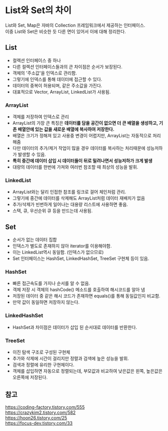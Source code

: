 # List와 Set의 차이

List와 Set, Map은 자바의 Collection 프레임워크에서 제공하는 인터페이스.  
이중 List와 Set은 비슷한 듯 다른 면이 있어서 이에 대해 정리한다.

## List
* 컬렉션 인터페이스 중 하나
* 다른 컬렉션 인터페이스들과의 큰 차이점은 순서가 보장된다.
* 객체의 '주소값'을 인덱스로 관리함.
* 그렇기에 인덱스를 통해 데이터에 접근할 수 있다.
* 데이터의 중복이 허용되며, 같은 주소값을 가진다.
* 대표적으로 Vector, ArrayList, LinkedList가 사용됨.

### ArrayList
* 객체를 저장하여 인덱스로 관리
* ArrayList의 가장 큰 특징은 **데이터를 담을 공간이 없으면 더 큰 배열을 생성하고, 기존 배열안에 있는 값을 새로운 배열에 복사하여 저장한다.**
* 배열은 크기가 정해져 있고 사용중 변경이 어렵지만, ArrayList는 자동적으로 처리해줌
* 다만 데이터의 추가/제거 작업이 많을 경우 데이터를 복사하는 처리때문에 성능저하가 발생할 수 있음.
* **특히 중간에 데이터 삽입 시 데이터들이 뒤로 밀려나면서 성능저하가 크게 발생**
* 대량의 데이터를 한번에 가져와 여러번 참조할 때 최상의 성능을 발휘.

### LinkedList
* ArrayList와는 달리 인접한 참조를 링크로 걸어 체인처럼 관리.
* 그렇기에 중간에 데이터를 삭제해도 ArrayList처럼 데이터 재배치가 없음
* 추가/삭제가 빈번하게 일어나는 대용량 리스트에 사용하면 좋음.
* 스택, 큐, 우선순위 큐 등을 만드는데 사용됨.

## Set
* 순서가 없는 데이터 집합
* 인덱스가 별도로 존재하지 않아 iterator를 이용해야함.
* 이는 LinkedList역시 동일함. (인덱스가 없으므로)
* Set 인터페이스는 HashSet, LinkedHashSet, TreeSet 구현체 등이 있음.

### HashSet
* 빠른 접근속도를 가지나 순서를 알 수 없음.
* 객체 저장 시 객체의 hashCode() 메소드를 호출하여 해시코드를 알아 냄
* 저장된 데이터 중 같은 해시 코드가 존재하면 equals()를 통해 동일값인지 비교함.
* 만약 값이 동일하면 저장하지 않는다.

### LinkedHashSet
* HashSet과 차이점은 데이터가 삽입 된 순서대로 데이터를 반환한다.

### TreeSet
* 이진 탐색 구조로 구성된 구현체
* 추가와 삭제에 시간이 걸리지만 정렬과 검색에 높은 성능을 발휘.
* 검색과 정렬에 유리한 구현체이다.
* 객체를 삽입하면 자동으로 정렬되는데, 부모값과 비교하여 낮은값은 왼쪽, 높은값은 오른쪽에 저장된다.

## 참고
https://coding-factory.tistory.com/555  
https://crazykim2.tistory.com/582  
https://hoon26.tistory.com/25  
https://focus-dev.tistory.com/33  
